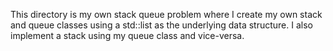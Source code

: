 This directory is my own stack queue problem where I create my own stack and queue classes using a std::list as the underlying data structure.
I also implement a stack using my queue class and vice-versa.
